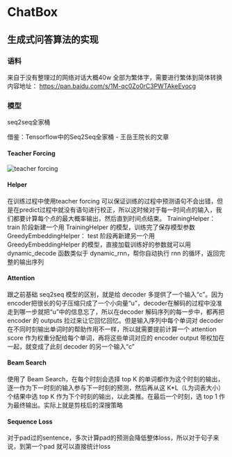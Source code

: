 # ChatBox

## 生成式问答算法的实现

### 语料

来自于没有整理过的网络对话大概40w
全部为繁体字，需要进行繁体到简体转换
内容地址：
https://pan.baidu.com/s/1M-qc0Zo0rC3PWTAkeEvocg

### 模型

seq2seq全家桶

借鉴：Tensorflow中的Seq2Seq全家桶 - 王岳王院长的文章 

#### Teacher Forcing

![teacher forcing](https://img-blog.csdnimg.cn/20181110194356146.jpg?x-oss-process=image/watermark,type_ZmFuZ3poZW5naGVpdGk,shadow_10,text_aHR0cHM6Ly9ibG9nLmNzZG4ubmV0L3pteDE5OTY=,size_16,color_FFFFFF,t_70) 

#### Helper

在训练过程中使用teacher forcing 可以保证训练的过程中预测语句不会出错，但是在predict过程中就没有语句进行校正，所以这时候对于每一时间点的输入，我们都要计算每个点的最大概率输出，然后直到时间点结束。
TrainingHelper：
 train 阶段新建一个用 TrainingHelper 的模型，训练完了保存模型参数
GreedyEmbeddingHelper：
 test 阶段再新建另一个用 GreedyEmbeddingHelper 的模型，直接加载训练好的参数就可以用dynamic_decode 函数类似于 dynamic_rnn，帮你自动执行 rnn 的循环，返回完整的输出序列

#### Attention

<ATTENTION IS ALL YOU NEED>
  
跟之前基础 seq2seq 模型的区别，就是给 decoder 多提供了一个输入“c”。因为 encoder把很长的句子压缩只成了一个小向量“u”，decoder在解码的过程中没准走到哪一步就把“u”中的信息忘了，所以在decoder 解码序列的每一步中，都再把 encoder 的 outputs 拉过来让它回忆回忆。但是输入序列中每个单词对 decoder 在不同时刻输出单词时的帮助作用不一样，所以就需要提前计算一个 attention score 作为权重分配给每个单词，再将这些单词对应的 encoder output 带权加在一起，就变成了此刻 decoder 的另一个输入“c”
  
 #### Beam Search
 使用了 Beam Search，在每个时刻会选择 top K 的单词都作为这个时刻的输出，逐一作为下一时刻的输入参与下一时刻的预测，然后再从这 K*L（L为词表大小）个结果中选 top K 作为下个时刻的输出，以此类推。在最后一个时刻，选 top 1 作为最终输出。实际上就是剪枝后的深搜策略
 
#### Sequence Loss
  对于pad过的sentence，多次计算pad的预测会降低整体loss，所以对于句子来说，到第一个pad 就可以直接统计loss

